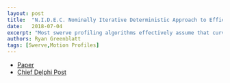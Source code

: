 ```yaml
---
layout: post
title:  "N.I.D.E.C. Nominally Iterative Deterministic Approach to Efficient Computation of Swerve Motion Profiles Limited by Wheel Acceleration and Velocity"
date:   2018-07-04
excerpt: "Most swerve profiling algorithms effectively assume that curvature and rotation have a negligible effect. For some paths this assumption can be very problematic, so we have developed an approach for using at wheel acceleration limited (trapezoidal) profiles."
authors: Ryan Greenblatt
tags: [Swerve,Motion Profiles]
---
```

<ul style="text-align:left">
  <li><a href="https://www.chiefdelphi.com/media/papers/download/5505" target="\_blank">Paper</a></li>
  <li><a href="https://www.chiefdelphi.com/forums/showthread.php?threadid=165913" target="\_blank">Chief Delphi Post</a></li>
</ul>
